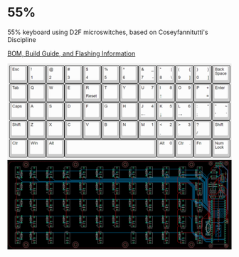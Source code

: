 # 55%
 55% keyboard using D2F microswitches, based on Coseyfannitutti's Discipline

[BOM, Build Guide, and Flashing Information](./doc)

![discipline](./keycaps/Layout.png)
![](./doc/images/PCB_Eagle.png)
